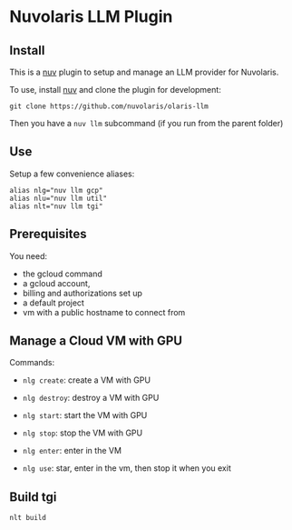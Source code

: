 # Nuvolaris LLM Plugin

## Install

This is a [nuv](https://github.com/nuvolaris/nuv) plugin to setup and manage an LLM provider for Nuvolaris.

To use, install [nuv](https://nuvolaris.github.io/nuvolaris/3.0.0/installation/download.html) and clone the plugin for development:

```
git clone https://github.com/nuvolaris/olaris-llm
```

Then you have a `nuv llm` subcommand (if you run from the parent folder)

## Use

Setup a few convenience aliases:

```
alias nlg="nuv llm gcp"
alias nlu="nuv llm util"
alias nlt="nuv llm tgi"
```

## Prerequisites

You need:
- the gcloud command 
- a gcloud account,
- billing and authorizations set up
- a default project 
- vm with a public hostname to connect from

## Manage a Cloud VM with GPU

Commands:

- `nlg create`: create a VM with GPU 
- `nlg destroy`: destroy a VM with GPU

- `nlg start`: start the VM with GPU
- `nlg stop`: stop the VM with GPU

- `nlg enter`: enter in the VM
- `nlg use`: star, enter in the vm, then stop it when you exit

## Build tgi

```
nlt build 
```
